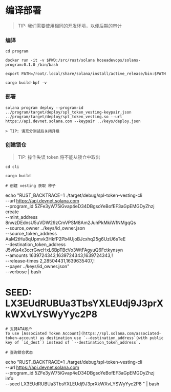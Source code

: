 # 编译部署

> TIP: 我们需要使用相同的开发环境，以便后期的审计

### 编译

```
cd program

docker run -it -v $PWD:/src/rust/solana hoseadevops/solans-program:0.1.0 /bin/bash

export PATH=/root/.local/share/solana/install/active_release/bin:$PATH

cargo build-bpf -v
```
### 部署
```
solana program deploy --program-id ../program/target/deploy/spl_token_vesting-keypair.json ../program/target/deploy/spl_token_vesting.so --url https://api.devnet.solana.com --keypair ../keys/deploy.json

> TIP: 请充分测试后关闭升级

```

### 创建锁仓
> TIP: 操作失误 token 将不能从锁仓中取出
```
cd cli

cargo build

# 创建 vesting 获取 种子
```
echo "RUST_BACKTRACE=1 ./target/debug/spl-token-vesting-cli \
--url https://api.devnet.solana.com \
--program_id 5ZFe3yW75iGvap4eD34DBgsoYeBofEF3aGpEMGDyZhzj  \
create \
--mint_address 8nwzDEdnsU5uVDW29zCmVPSM8Am2JuhPkMkiWfNMgqQs \
--source_owner ../keys/id_owner.json \
--source_token_address AaM2tHu8qUpmvk3HkfP2Pb4UjoBJcxhq25g6UzU6sTeE  \
--destination_token_address J5vKa4x3ccrGwcHxL6BpTBcVo3WtFAgyuQ6Fctkynsyn \
--amounts 1639724343,1639724343,1639724343,! \
--release-times 2,28504431,1639635407,! \
--payer ../keys/id_owner.json" \
--verbose | bash

# SEED: LX3EUdRUBUa3TbsYXLEUdj9J3prXkWXvLYSWyYyc2P8
```
# 支持ATA账户
To use [Associated Token Account](https://spl.solana.com/associated-token-account) as destination use `--destination_address`(with public key of `id_dest`) instead of `--destination_token_address`.

# 查询锁仓状态
```
echo "RUST_BACKTRACE=1 ./target/debug/spl-token-vesting-cli \
--url https://api.devnet.solana.com \
--program_id 5ZFe3yW75iGvap4eD34DBgsoYeBofEF3aGpEMGDyZhzj \
info \
--seed LX3EUdRUBUa3TbsYXLEUdj9J3prXkWXvLYSWyYyc2P8 " | bash
```
```